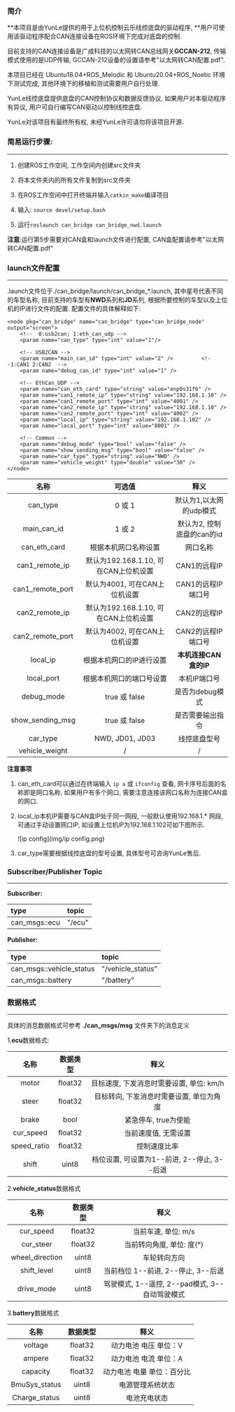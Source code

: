 ### 简介
**本项目是由YunLe提供的用于上位机控制云乐线控底盘的驱动程序, **用户可使用该驱动程序配合CAN连接设备在ROS环境下完成对底盘的控制.

目前支持的CAN连接设备是广成科技的以太网转CAN总线网关**GCCAN-212**, 传输模式使用的是UDP传输, GCCAN-212设备的设置请参考"以太网转CAN配置.pdf".

本项目已经在 Ubuntu18.04+ROS_Melodic 和 Ubuntu20.04+ROS_Noetic 环境下测试完成, 其他环境下的移植和测试需要用户自行处理. 

YunLe线控底盘提供底盘的CAN控制协议和数据反馈协议, 如果用户对本驱动程序有异议, 用户可自行编写CAN驱动以控制线控底盘. 

YunLe对该项目有最终所有权, 未经YunLe许可请勿将该项目开源.

### 简易运行步骤:
---

1. 创建ROS工作空间, 工作空间内创建src文件夹

2. 将本文件夹内的所有文件复制到src文件夹

3. 在ROS工作空间中打开终端并输入`catkin_make`编译项目

4. 输入: `source devel/setup.bash`

5. 运行`roslaunch can_bridge can_bridge_nwd.launch`

**注意**:运行第5步需要对CAN盒和launch文件进行配置, CAN盒配置请参考"以太网转CAN配置.pdf"

### launch文件配置
---

.launch文件位于./can_bridge/launch/can_bridge_*.launch, 其中星号代表不同的车型名称, 目前支持的车型有**NWD**系列和**JD**系列, 根据所要控制的车型以及上位机的IP进行文件的配置. 配置文件的具体解释如下:

<launch>

    <node pkg="can_bridge" name="can_bridge" type="can_bridge_node" output="screen">
        <!--  0:usb2can; 1:eth_can_udp -->
        <param name="can_type" type="int" value="1"/> 
    
        <!-- USB2CAN -->
        <param name="main_can_id" type="int" value="2" />         <!--1:CAN1 2:CAN2  -->
        <param name="debug_can_id" type="int" value="1" />
    
        <!-- EthCan_UDP -->
        <param name="can_eth_card" type="string" value="enp0s31f6" />
        <param name="can1_remote_ip" type="string" value="192.168.1.10" />
        <param name="can1_remote_port" type="int" value="4001" />
        <param name="can2_remote_ip" type="string" value="192.168.1.10" />
        <param name="can2_remote_port" type="int" value="4002" />
        <param name="local_ip" type="string" value="192.168.1.102" />
        <param name="local_port" type="int" value="8001" />
    
        <!-- Common -->
        <param name="debug_mode" type="bool" value="false" />
        <param name="show_sending_msg" type="bool" value="false" />
        <param name="car_type" type="string" value="NWD" />
        <param name="vehicle_weight" type="double" value="30" />
    </node>

</launch>

|       名称       |                可选值                 |            释义            |
| :--------------: | :-----------------------------------: | :------------------------: |
|     can_type     |                0 或 1                 |  默认为1,以太网的udp模式   |
|   main_can_id    |                1 或 2                 | 默认为2, 控制底盘的can的id |
|   can_eth_card   |         根据本机网口名称设置          |          网口名称          |
|  can1_remote_ip  | 默认为192.168.1.10, 可在CAN上位机设置 |        CAN1的远程IP        |
| can1_remote_port |     默认为4001, 可在CAN上位机设置     |     CAN1的远程IP端口号     |
|  can2_remote_ip  | 默认为192.168.1.10, 可在CAN上位机设置 |        CAN2的远程IP        |
| can2_remote_port |     默认为4002, 可在CAN上位机设置     |     CAN2的远程IP端口号     |
|     local_ip     |       根据本机网口的IP进行设置        |   **本机连接CAN盒的IP**    |
|    local_port    |       根据本机网口的端口号设置        |        本机IP端口号        |
|    debug_mode    |             true 或 false             |      是否为debug模式       |
| show_sending_msg |             true 或 false             |      是否需要输出指令      |
|     car_type     |            NWD, JD01, JD03            |        线控底盘型号        |
|  vehicle_weight  |                   /                   |             /              |

**注意事项**

1. can_eth_card可以通过在终端输入 `ip a` 或 `ifconfig` 查看, 网卡序号后面的名称即是网口名称, 如果用户有多个网口, 需要注意连接该网口名称为连接CAN盒的网口. 

2. local_ip本机IP需要与CAN盒IP处于同一网段, 一般默认使用192.168.1.* 网段, 可通过手动设置网口IP, 如设置上位机IP为192.168.1.102可如下图所示.

   ![ip config](img/ip config.png)

3. car_type需要根据线控底盘的型号设置, 具体型号可咨询YunLe售后.

### Subscriber/Publisher Topic
---

**Subscriber:**  

| type          | topic  |
| :------------ | :----- |
| can_msgs::ecu | "/ecu" |

**Publisher:**  

| type                     | topic             |
| :----------------------- | :---------------- |
| can_msgs::vehicle_status | "/vehicle_status" |
| can_msgs::battery        | "/battery"        |

### 数据格式

---

具体的消息数据格式可参考 **./can_msgs/msg** 文件夹下的消息定义

1.**ecu**数据格式:

|    名称     | 数据类型 |                    释义                     |
| :---------: | :------: | :-----------------------------------------: |
|    motor    | float32  |  目标速度, 下发消息时需要设置, 单位: km/h   |
|    steer    | float32  |  目标转向, 下发消息时需要设置, 单位为角度   |
|    brake    |   bool   |            紧急停车, true为使能             |
|  cur_speed  | float32  |            当前速度值, 无需设置             |
| speed_ratio | float32  |                控制速度比率                 |
|    shift    |  uint8   | 档位设置, 可设置为1--前进, 2--停止, 3--后退 |

2.**vehicle_status**数据格式

|      名称       | 数据类型 |                      释义                      |
| :-------------: | :------: | :--------------------------------------------: |
|    cur_speed    | float32  |              当前车速, 单位: m/s               |
|    cur_steer    | float32  |           当前转向角度, 单位: 度(°)            |
| wheel_direction |  uint8   |                  车轮转向方向                  |
|   shift_level   |  uint8   |       当前档位 1--前进, 2--停止, 3--后退       |
|   drive_mode    |  uint8   | 驾驶模式, 1--遥控, 2--pad模式, 3--自动驾驶模式 |

3.**battery**数据格式

|     名称      | 数据类型 |            释义            |
| :-----------: | :------: | :------------------------: |
|    voltage    | float32  |   动力电池 电压 单位：V    |
|    ampere     | float32  |   动力电池 电流 单位：A    |
|   capacity    | float32  | 动力电池 电量 单位：百分比 |
| BmuSys_status |  uint8   |      电源管理系统状态      |
| Charge_status |  uint8   |        电池充电状态        |

